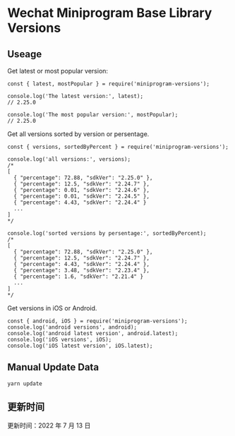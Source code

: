 
# Wechat Miniprogram Base Library Versions

## Useage

Get latest or most popular version:

```;
const { latest, mostPopular } = require('miniprogram-versions');

console.log('The latest version:', latest);
// 2.25.0

console.log('The most popular version:', mostPopular);
// 2.25.0

```

Get all versions sorted by version or persentage.

```
const { versions, sortedByPercent } = require('miniprogram-versions');

console.log('all versions:', versions);
/*
[
  { "percentage": 72.88, "sdkVer": "2.25.0" },
  { "percentage": 12.5, "sdkVer": "2.24.7" },
  { "percentage": 0.01, "sdkVer": "2.24.6" },
  { "percentage": 0.01, "sdkVer": "2.24.5" },
  { "percentage": 4.43, "sdkVer": "2.24.4" }
  ...
]
*/

console.log('sorted versions by persentage:', sortedByPercent);
/*
[
  { "percentage": 72.88, "sdkVer": "2.25.0" },
  { "percentage": 12.5, "sdkVer": "2.24.7" },
  { "percentage": 4.43, "sdkVer": "2.24.4" },
  { "percentage": 3.48, "sdkVer": "2.23.4" },
  { "percentage": 1.6, "sdkVer": "2.21.4" }
  ...
]
*/
```

Get versions in iOS or Android.

```
const { android, iOS } = require('miniprogram-versions');
console.log('android versions', android);
console.log('android latest version', android.latest);
console.log('iOS versions', iOS);
console.log('iOS latest version', iOS.latest);
```

## Manual Update Data

```
yarn update
```

## 更新时间

更新时间：2022 年 7 月 13 日
